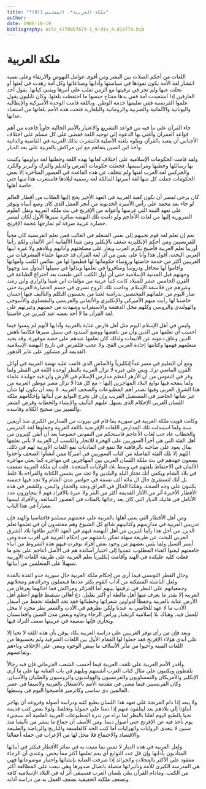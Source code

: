 ```yaml
---
title: "*ملكة العربية*. المقتبس 1(9)"
author: 
date: 1906-10-19
bibliography: oclc_4770057679-i_9-div_4.d1e779.bib
---
```




#  ملكة العربية 


 اللغات من أحكم الصلات بين البشر ومن أقوى عوامل النهوض والارتقاء وعلى نسبة انتشار لغة الأمة يكون نفوذها في سياستها وآدابها وصناعاتها وكل أمة زهدت في لغتها أو تخلت عنها ولم تجر في ترقيتها مع الزمن تغلب على أمرها ويفنى كيانها. يقول  أحد  العارفين إذا استعبدت أمة ففي يدها مفتاح حبسها ما احتفظت بلغتها. وكان نابليون يقول علموا الفرنسية ففي تعليمها خدمة الوطن. وباللغة قامت الوحدة الأميركية والإيطالية واليونانية والألمانية والصربية والرومانية والبلغارية فنجت هذه الأمم بلغاتها من استعباد عداتها. 

 جاء القرآن على ما فيه من قواعد التشريع والاعتبار بالأمم الخالية حاوياً قاعدة من أهم قواعد العمران وأعني بها الدعوة إلى توحيد اللغة فقضى على كل مسلم على اختلاف الأجناس أن يتعبد بالقرآن ويتلوه بلغته الأصلية فانتشرت بذلك العربية في القاصية والدانية وأخذ ابن الصين يتفاهم مع ابن مراكش بالعربية على بعد الديار. 

 ولقد قامت الحكومات الإسلامية على اختلاف لغاتها بهذه اللغة وجعلتها لغة دواوينها وكتبت بها رسائلها وخطبها ومراسيمها. فجعلت حكومات الفرس والديلم والترك والبربر والكرد والجركس لغة العرب لغتها ولم تتخلف عن هذه القاعدة في العصور المتأخرة إلا بعض الحكومات جعلت كل منها لغة أسرتها المالكة لغة رسمية لبلادها فاستغرب هذا منها حتى خاصة أهلها. 

 كان يرجى لمصر أن تكون كعبة العربية في العهد الأخير يحج إليها الطلاب   من أقطار العالم لو جاء بعد محمد علي رأس الأسرة الخديوية من أنجز العمل الذي كان وضع أساه وتوفر على تعهد النبتة التي غرسها وأعوانه من الإفرنج في بث ملكة العربية ونقل العلوم الضرورية إليها من لغات الأعاجم ولو دامت تلك النهضة سائرة سيرها الأول لكان لمصر حضارة عربية صرفة لم تمازجها عجمة الإفرنج. 

 نعم إن تعلم لغة قوم تحببهم إلى نفس المتعلم في الغالب فمن تعلم الفرنسية كان محباً للفرنسيين ومن أحكم الإنكليزية شغف بالإنكليز ومن شدا الألمانية أعز الألمان ولكم رأينا أوربياً تعلم العربية فأصبح يكرم العرب ويغار على مصلحتهم وآدابهم وبلادهم ولا غيرة ابنها العربي البحت.   أقول هذا وأنا على يقين من أن لغة القرآن قد خدمها علماء المشرقيات من الغربيين أكثر من خدمة خاصتها ورؤساء حكوماتها لها فطبعوا لها من نفائس الكتب وأمهاتها وأقاموا لها محافل ودروساً وسافروا في تعلمها وبذلوا في سبيلها البذول منذ وجهوا وجهتهم قبل المدنية الإسلامية حتى أن أول الكتب التي طبعت بعد اختراع الطباعة في القرن الخامس  عشر  للميلاد كانت كتباً عربية من مؤلفات ابن شينا والرازي وابن رشد وغيرهم من فلاسفة الإسلام. ودامت تلك الروح تسري في جسم الحضارة الغربية حتى صار اليوم من علمائهم المختصين بدراسة لغتنا من يحسنون التكلم والتأليف فيها إحسان خاصتنا لها رأيت منهم الأميركي والإنكليزي والألماني والفرنسي والنمساوي والأسوجي والهولندي والروسي وكلهم محل الدهشة والاستغراب وشهدت من حميتهم وغيرتهم على لغة القرآن ما لا أجد بعضه عند كثيرين من خاصتنا.  

 وليس في أهل الإسلام اليوم مثل أهل فارس عناية بالعربية وآدابها لأنهم لم ينسوا فيما احسب أن تعلمها من الدين وأن من ناهضها ووضع السدود في سبيل سيرها فكأنما ناهض الدين وعاق دعوته عن الانبعاث ولذلك كان تعلمها عندهم على حصة موفورة. وقد يجيد متعلمهم فهمها وكتابتها إجادة العربي القح. ولا عجب فللفرس في تاريخ النهضة الإسلامية القديمة أثر مشكور على غابر الدهور. 

 ومع أن التعليم في مصر غداً إنكليزياً والأساس الذي قامت عليه نهضة العربية في أوائل القرن الماضي ترك وبني على غيره لا تزال العربية بالنظر لوحدة اللغة في القطر ولما وقر في النفوس من أن الأزهر أعظم مدارس الإسلام في الأرض وأن فيه جهابذة علماء ولما ينفخه فيها نوابغ البلاد المهاجرين إليها - مع كل هذا لا تزال مصر موطن العربية من هذا الشرق العربي وفيها تصدر أهم المطبوعات والصحف العربية. لا يبعد أن يكون لها شأن غير شأنها الحاضر في المستقبل القريب وإن قل تخرج النوابغ من أبنائها وإحكامهم ملكة اللسان العربي الإحكام الذي يسهل عليهم التأليف والإنشاء والخطابة وقرض الشعر والتمييز بين صحيح الكلام وفاسده. 

 وكانت قويت ملكة العربية في سورية بما قام في بيروت من المدارس الكبرى منذ  أربعين  سنة ولما استبدلت تلك المدارس اللغات الإفرنجية باللغة العربية وجعلوها لغة التدريس   والخطاب عاد حب لغات الأعاجم فاستحكم من النفوس خصوصاً بعد أن أيقن كثيرون من أهل الفئة التي هي أجرأ السوريين على الهجرة للاتجار والكسب أن العربية لا يأتي تعلمها بمال يعود على صاحبه بالرفاهية فلا تنفع في الماديات نفع اللغات الأوربية لهم في ذلك.   اللهم إلا تلك الفئة الفاضلة من كتاب السوريين في أميركا ممن أنشأوا الصحف وأخذوا يسعون جهدهم في بث ملكة اللسان العربي بين المهاجرين في مهاجره كما يعنى مهاجرة الألمان في الاحتفاظ بلغتهم في وسط بلاد الولايات المتحدة. قلت أن ملكة العربية ضعفت في بلاد الشام ويكفي أنك تجتاز البلد والبلدين ولا تجد من يحسن الكتابة والقراءة بلا غلط بل أنك لتستقرئ حال ال  مائة  ألف  نسمة في حواضر مدن الشام ولا تجد فيها  خمسة  يكتبون على وجه الصحة. وهكذا الحال في العراق ونجد والحجاز واليمن. وللشعر في هذه الأقطار الأخيرة أثر من الآثار القديمة أكثر من النثر ولا عبرة بالأفراد فهم لا يتجاوزون عدد الأنامل في هاتيك الديار التي كان يعد رجالها بالمئات في العصور السالفة. والأفراد ليسوا معياراً في هذا الباب. 

 ومن أهل الأقطار التي يعنى أهلها بالعربية على عجمتهم مسلمو قافقاسيا والهند فإن تدريس العربية في مدارسهم وكتاتيبهم شائع كل الشيوع وهم معتقدون أن في تعلمها تعلم الدين. من أجل هذا رأينا كثيرين من أهل النهضة فيهم في العهد الأخير طافوا بلاد الشرق العربي للبحث عن طريقة سهلة تمكن ناشئتهم من إحكام العربية في أقرب مدة ومن أيسر السبل ولما يئس بعضهم من وجود بعض أفراد توفرت فيهم هذه الشروط من أبناء جامعتهم ليغنوا الغناء المطلوب عمدوا إلى اختيار أساتذة هم في الأصل أعاجم على نحو ما فعلت كلية عليكدة في الهند وأقامت إنكليزياً يعلم العربية على طريقة اللغات الأوربية تسهيلاً على المتعلمين من أبنائها. 

 وحال القطر التونسي فيما أرى من إحكام ملكة العربية حال سورية حذو القذة بالقذة ولعل الناشئة المتمكنة من آداب القوم يكثر عددها فيعملون   وجرائدهم ومجلاتهم وجمعياتهم على النظر في ترقيتها بينهم أما الجزائر ومراكش فما أخالهما يعرفان من العربية إلا بقدر ما يعرف منها أهل مالطة أو أكثر بقليل. دع أهالي شنقيط فإنهم أعظم أهل الأرض عناية بالعربية وحفظاً لدواوين شعرائها وخطبائها فقد تجد الطفلة تحفظ من أسفار الأدب ما لا   عهد للخاصي به عندنا ولكن نظرهم في الأدب والشعر نظر مجرد لا محل للعمل فيه. وهناك بلا إسلامية كزنجبار ورأس الرجاء وجاوه وبعض مدن الصين وأفغانستان وبخاري فإنها ضعيفة في عربيتها ضعف الترك فيها. 

 وبعد فإن من رأى توفر الغربيين على دراسة العربية يكاد يوقن بأن هذه اللغة لا تحيا إلا على أيدي هؤلاء الإفرنج فقد جعلوا لها المقام الأول بين اللغات الشرقية ولم يحسبوها من اللغات الميتة وأحيوا من مآثر الأسلاف ما يبيض الوجوه وينعي على الإخلاف وناءهم وتقاعسهم. 

 وأقدر الأمم الغربية على تلقف العربية فيما أحسب الشعب الجرماني فإن فيه رجالاً يلفظون ويكتبون على مثال كتاب العرب أنفسهم ويليهم في باب العناية بها على ما أرى الإنكليز والأمريكان والنمساويون والفرنسيون والهولنديون والروسيون والطليان والأسبان. وكان الفرنسيين فيما مضى في مقدمة الأمم بالاشتغال بالعربية ولاسيما في عصر العالمين دي ساسي وكاترمير فأصبحوا اليوم في وسطها. 

 ولا يبعد إذا دام الفرنجة على تعهد هذا اللسان بطبع كتبه ودراسة أصوله وفروعه أن يهاجر أبناؤنا إلى بلادهم بعد ليتلقوه عنهم إذا دمنا على خمولنا وتخلفنا. ولولا بعض كتب قديمة تحيا بالطبع اليوم لقلنا بالنظر لما نراه من ندرة المطبوعات العربية العلمية أنه سيجيء يوم نأخذ فيه عن الإفرنج حتى   أصول ديننا. ومن الأسف أن جماع ما ينشر من تآليفنا منذ سنين لا يتعدى الروايات والهزليات أما كتب الجد كالفلسفة والتاريخ والرياضة والطبيعة والاقتصاد والاجتماع فلا محل لها من الإعراب في جملة أعمالنا. 

 ولعل العربية في هذه الديار لا تمنى بما منيت به في سائر الأقطار فيكثر في أبنائها المتأدبون بآدابها وإن قل عدد النوابغ أي يعم تعلمها أكثر مما يخص. وعندي أن الرجاء معقود على الأكثر بالمجلات والجرائد إذا صرفت العناية بإنشائها واختيار موضوعاتها فهي هي المدرسة الكبرى للأمة وتأثيراتها متصلة باتصال صدورها وهي تبعث على المطالعة أكثر من الكتب. ومادام القرآن يتلى بلسان العرب فسيبقى أثر له في البلاد الإسلامية كافة وتضعف ملكته الحقيقية بضعف العمل به من دراسة آدابه. 
